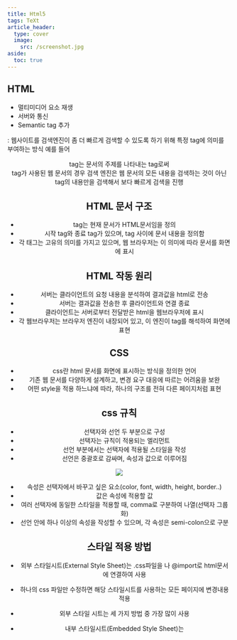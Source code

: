 ```yaml
---
title: Html5
tags: TeXt
article_header:
  type: cover
  image:
    src: /screenshot.jpg
aside:
  toc: true
---
```

## HTML
- 멀티미디어 요소 재생
- 서버와 통신
- Semantic tag 추가

 : 웹사이트를 검색엔진이 좀 더 빠르게 검색할 수 있도록 하기 위해 특정 tag에 의미를 부여하는 방식
 예를 들어 <header> tag는 문서의 주제를 나타내는 tag로써 <header> tag가 사용된 웹 문서의 경우 검색 엔진은 웹 문서의 모든 내용을 검색하는 것이 아닌 <header> tag의 내용만을 검색해서 보다 빠르게 검색을 진행

## HTML 문서 구조
- <!DOCTYPE html> tag는 현재 문서가 HTML문서임을 정의
- 시작 tag와 종료 tag가 있으며, tag 사이에 문서 내용을 정의함
- 각 태그는 고유의 의미를 가지고 있으며, 웹 브라우저는 이 의미에 따라 문서를 화면에 표시


## HTML 작동 원리
- 서버는 클라이언트의 요청 내용을 분석하여 결과값을 html로 전송
- 서버는 결과값을 전송한 후 클라이언트와 연결 종료
- 클라이언트는 서버로부터 전달받은 html을 웹브라우저에 표시
- 각 웹브라우저는 브라우저 엔진이 내장되어 있고, 이 엔진이 tag를 해석하여 화면에 표현
## 
## CSS
- css란 html 문서를 화면에 표시하는 방식을 정의한 언어
- 기존 웹 문서를 다양하게 설계하고, 변경 요구 대응에 따르는 어려움을 보완
- 어떤 style을 적용 하느냐에 따라, 하나의 구조를 전혀 다른 페이지처럼 표현


## css 규칙
- 선택자와 선언 두 부분으로 구성
- 선택자는 규칙이 적용되는 엘리먼트
- 선언 부분에서는 선택자에 적용될 스타일을 작성
- 선언은 중괄호로 감싸며, 속성과 값으로 이루어짐


![](https://paper-attachments.dropbox.com/s_FCC627629F75B9D5B3095AAFC55FCF1A7AFE430624DB7A32A36EAA3B41BA64B9_1587283635025_image.png)


 

- 속성은 선택자에서 바꾸고 싶은 요소(color, font, width, height, border..)
- 값은 속성에 적용할 값
- 여러 선택자에 동일한 스타일을 적용할 때, comma로 구분하여 나열(선택자 그룹화)
- 선언 안에 하나 이상의 속성을 작성할 수 있으며, 각 속성은 semi-colon으로 구분


## 스타일 적용 방법
- 외부 스타일시트(External Style Sheet)는 .css파일을 <link>나 @import로 html문서에 연결하여 사용
- 하나의 css 파일만 수정하면 해당 스타일시트를 사용하는 모든 페이지에 변경내용 적용
- 외부 스타일 시트는 세 가지 방법 중 가장 많이 사용


- 내부 스타일시트(Embedded Style Sheet)는 <style>을 이용하여 html페이지 내부에 css 적용
- <style>은 <head> 안에 작성
- 내부 스타일 시트는 페이지마다 반복해서 작성하는 단점이 존재
- 여러 페이지에 동일한 스타일을 적용해야 할 경우 외부 스타일 시트를 사용.
![](https://paper-attachments.dropbox.com/s_FCC627629F75B9D5B3095AAFC55FCF1A7AFE430624DB7A32A36EAA3B41BA64B9_1587283828604_image.png)

- 인라인 스타일(inline style)은 style attribute를 사용하여 개별 엘리먼트에 스타일을 적용
- style 속성의 값은 css 규칙의 선언과 같다
- 하나 이상의 속성을 적용할 수 있으며, semi-colon으로 구분
- 세 가지 스타일을 모두 사용했을 때 가장 먼저 반영


----------
# HTML 기본
- html5 웹 문서를 구성하는 3가지 요소
1. html : 웹 페이지 문서 담당
2. css : 웹 페이지 디자인 담당
3. js : 웹 페이지 이벤트 담당


- html은 마크업 언어로 웹 문서를 작성하며, tag를 사용하여 문서의 구조 등을 기술하는 언어


## tag와 속성

**tag**

- html문서는 ‘tag’로 만들어진다
- html 문서의 전체 구성은 html, head, body tag로 구성
- tag는 시작 tag와 종료 tag로 쌍을 이루거나 시작 tag만 존재하는 tag도 있다.
- 시작 태그와 종료 태그는 ‘/’로 구분하며 중첩되지 않도록 한다.
- 각각의 tag는 속성과 속성의 값이 존재한다.


**속성**

- class  : tag에 적용할 스타일의 이름을 지정
- dir : 내용의 텍스트 방향을 지정. 왼쪽 >> 오른쪽(ltr), 오른쪽 >> 왼쪽(rtl), 왼쪽 또는 오른쪽 정렬과 비슷한 현태로 표현
- id : tag에 유일한 id를 지정함. 자바스크립트에서 주로 사용
- style : 인라인 스타일을 적용하기 위해 사용
- title : tag에 추가 정보를 지정. tag에 마우스 포인터를 위치시킬 경우 title의 값 표시



## 주석
- 주석의 내용은 브라우저에 출력이 되지 않는다.
- html tag의 내용을 설명하기 위한 용도로 사용


## Root 요소
- <html> tag는 html 문서 전체를 정의
- head와 body로 구성

**head**

- <head> 태그는 브라우저에게 html문서의 머리 부분임을 인식
- <title>, <meta>, <style>, <script>, <link> tag를 포함 가능
- <title> tag는 문서의 제목을 의미, 브라우저의 제목 표시줄에 tag내용이 나타남
- <title> tag이외의 다른 tag로 표현한 정보는 화면에 출력 x

**meta 데이터**

- 문서의 작성자, 날짜, 키워드 등 브라우저의 본문에 나타나지 않는 일반 정보를 나타냄
- name과 content 속성을 이용하여 다양한 정보를 나타냄
- http-equiv 속성을 이용하여 인코딩 설정 및 문서 이동, 새로 고침이 가능
- charset 속성을 이용하여 문서의 인코딩 정보를 설정

**body**

- 웹 브라우저에 보여질 문서의 내용을 작성
- <haed> 태그 다음에 위치하고 <head> 내부에 위치하는 tag와 <html>을 제외한 모든 tag
- id 속성을 이용하여 문서 내에서 tag를 유일하게 식별 가능
- class 속성을 이용하여 여러 tag에 공통적인 특성을 부여(class 속성은 중복O)

**heading**

- 문단의 제목을 지정할 때 사용. <h1>부터 <h6>까지 구분
- 숫자가 커질수록 글자는 작아짐
- <section> tag를 이용하면 같은 tag를 서로 다르게 표현
- 문서 구조를 <section> tag를 이용하여 구분하면 각 문단의 제목을 하나의 tag로 작성가능.


----------

 

# HTML 마크업 
## 포맷팅 요소
- 포맷팅 요소에는 화면에는 동일하게 출력되지만 각 요소가 가진 의미가 다른 것이 있다
- 예를 들면, <b>와 <strong>은 모두 텍스트를 굵게 표현하지만,  <strong>요소는 텍스트를 강조
1. <abbr> : 생략된 약어 표시, title 속성을 함께 사용
2. <address> : 연락처 정보 표시
3. <blockquote> : 긴 인용문구 표시, 좌우로 들여쓰기가 됨
4. <q> : 짧은 인용문구 표시, 좌우로 따옴표가 붙음
5. <cite> : 웹 문서나 포스트에서 참고 내용 표시
6. <pre> : 공백, 줄바꿈등 입력된 그대로 화면에 표시
7. <code> : 컴퓨터 인식을 위한 소스 코드
8. <mark> : 특정 문자열을 강조, 화면에는 하이라이팅 됨
9. <hr> : 구분선
10. <b>, <strong> : 굵은 글씨로 표시, 특정 문자열을 강조
11. <i>, <em> : 이탤릭 표시, 특정  문자열을 강조
12. <big>, <small> : 큰 글자, 작은 글자로 표시
13. <sup>, <sub> : 위 첨자, 아래 첨자로 표시
14. <s> , <u> : 취소선, 밑줄


## 목록형 요소
- 목록 태그는 하나 이상의 하위 태그를 포함
- 목록 태그는 각 항목을 들여쓰기로 표현
- 번호 또는 심볼을 이용해서 목록을 표현
1. <ul> : 번호 없는 목록을 표시. 항목 앞에 심볼을 표시
2. <ol> : 번호 있는 목록을 표시, 숫자, 알파벳, 로마 숫자 등으로 표시
3. <li> : 목록 항목 <ul>이나 <ol> 태그 하위에 사용
4. <dl> : 용어 정의와 설명에 대한 내용을 목록화해서 표시
5. <dt> : 용어 목록의 정의 부분을 나타냄
6. <dd> : 용어 목록의 설명 부분을 나타냄
7. type : 1, a, A, i, I
![](https://paper-attachments.dropbox.com/s_FCC627629F75B9D5B3095AAFC55FCF1A7AFE430624DB7A32A36EAA3B41BA64B9_1587358806789_image.png)



## 테이블 모델
- html table 모델은 데이터를 행과 열의 셀에 표시
- 행 그룹요소인 <thead>, <tbody>, <tfoot> 요소를 사용하여 행들을 그룹화
- <colgroup>과 <col> 요소는 열 그룹을 위한 추가적인 구조정보를 제공
- table의 셀은 <th>이나 <td>를 가질 수 있음


![](https://paper-attachments.dropbox.com/s_FCC627629F75B9D5B3095AAFC55FCF1A7AFE430624DB7A32A36EAA3B41BA64B9_1587360100277_image.png)



- <table>, <tr>, <td> tag에는 table에 스타일을 적용하는 다양한 속성들이 있다.
- frame 속성은 table의 특정 선을 보여줄지를 결정하며, rules 속성은 셀과 셀 사이의 줄이 나타날 것인가를 지정
- table 정렬을 위한 align 속성, background, bgcolor, border 속성 등이 있음
- html5부터는 이러한 속성들을 더 이상 지원하지 않는다. 스타일은 css를 사용하여 적용

**테이블 제목**

- <caption> tag는 table 제목을 정의하기 위해 사용하며 <table> start tag 바로 뒤에 위치
- <caption> tag는 table 당 하나만 사용
- table 제목은 기본적으로 가운데 정렬, 정렬 방식 변경은 css를 사용

**행 그룹 요소**

- table 행 그룹 요소는 table의 행들을 머리글, 바닥글, 하나 이상의 본체 항목으로 그룹핑
- 행 그룹 요소에는 머리글<thead>, 본체 항목<tbody>, 바닥글<tfoot> 요소가 있다.
- 각 행 그룹은 최소 하나 이상의 <tr>을 가져야함

**열 그룹 요소**

- table 열 그룹 요소는 table 내에서 구조적인 분리를 가능케함
- <colgroup> 요소는 명시적인 열 그룹을 만들며, <col> 요소는 열을 묶어 그룹핑함
- <colgroup> 요소의 span 속성은 열 그룹에서 열의 개수를 정의
- <col>요소의 span 속성은 <col>에 의해 묶여진 열의 개수를 말함
![](https://paper-attachments.dropbox.com/s_FCC627629F75B9D5B3095AAFC55FCF1A7AFE430624DB7A32A36EAA3B41BA64B9_1587360915672_image.png)


**테두리**

- cellspacing은 table cell과 cell 사이의 공간을 의미
- cellpadding은 cell 외곽과 cell 컨텐츠 사이 공간을 의미
- html5부터는 테두리 스타일 관련 속성을 지원하지 않고 css를 사용


**셀 병합**

- html table의 <td> 요소에는 셀을 병합하기 위한 두 개의 속성이 있음
- colspan 속성은 두 개 이상의 열을 하나로 합치기 위해 사용
- rowspan 속성은 두 개 이상의 행을 하나로 합치기 위해 사용



## 이미지 요소(img)
- <img> 태그를 사용하며 이미지를 삽입하기 위해 사용
- src 속성은 이미지 경로를 지정하기 위해 사용(상대경로, url 모두 가능)
- height, width 속성은 이미지 사이즈를 지정하기 위해 사용
- alt 속성은 이미지를 표시할 수 없을 때 화면에 대신하여 보여질 텍스트를 지정
![](https://paper-attachments.dropbox.com/s_FCC627629F75B9D5B3095AAFC55FCF1A7AFE430624DB7A32A36EAA3B41BA64B9_1587361401575_image.png)



- <figure>는 설명 글을 붙여야 할 대상을 지정
- <figcaption> : 설명글이 필요한 대상은 <figure> 태그로 묶고 설명 글은 <figcaption> 태그로 묶는다
- 설명글을 붙일 수 있는 대상은 이미지나 오디오, 비디오 같은 미디어 파일이나 텍스트 단락이나 표



## 링크 요소

**anchor**

- <a> 태그를 사용하며, 하나의 문서에서 다른 문서로 연결하기 위해 하이퍼링크 사용
- tag를 서로 중첩해서 사용할 수 없다
- href속성은 하이퍼링크를 클릭했을 때 이동할 문서의 url이나 문서의 책갈피를 지정
- target 속성은 하이퍼링크를 클릭했을 때 현재 윈도우 또는 새로운 윈도우에서 이동할지를 지정
![](https://paper-attachments.dropbox.com/s_FCC627629F75B9D5B3095AAFC55FCF1A7AFE430624DB7A32A36EAA3B41BA64B9_1587361658158_image.png)


**target**

- _blank : 링크 내용이 새 창이나 새 탭에서 열린다
- _self : target 속성의 기본 값으로 링크가 있는 화면에서 열린다
- _parent : 프레임을 사용해을 때 링크 내용을 부모 프레임에 표시
    - _top : 프레임을 사용했을 때 프레임에서 벗어나 링크 내용을 전체 화면으로 표시


**#anchor**

- 같은 페이지 안에서 특정 요소를 클릭 시 그 위치로 한번에 이동시킨다
- <tag id=”anchor name”> text or image </tag>
- <a href=”#anchor name”> text or image<a>

**map**

- 하나의 이미지에 여러 개의 link
- <map name=”map name”> <area> <area> … </map>
- 이미지에 영역을 표시할 때 <area> 사용
- area의 속성은 href, target, shape 등
- shape의 값으로는 default, rect, circle, poly가 있다.

**link**

- link tag를 사용하며 문서와 외부 자원을 연결하기 위해 사용
- <head> 위치에 정의하며 여러 자원을 연결할 수 있음
- rel 속성은 현재 문서와 연결된 문서 사이의 연관관계를 지정하기 위해 사용
- href 속성은 연결된 문서의 위치를 지정하기 위해 사용

**iframe**

- 화면의 일부분에 다른 문서를 포함
- src 속성은 포함시킬 외부 문서의 경로를 지정(상대경로, url 모두 가능)
- height, width 속성은 프레임 사이즈를 지정
- name 속성은 프레임의 이름을 지정

**form**

- 사용자로부터 데이터를 입력 받아 서버에서 처리하기 위한 용도로 사용
- 사용자의 요청에 따라 서버는 html form을 전달
- 사용자는 html form에 적절한 데이터를 입력한 후 서버로 전송. 이를 submit이라 함
- 서버는 사용자의 요청을 분석한 후 데이터를 등록하거나, 원하는 데이터를 조회하여 결과를 다시 반환
- 사용자가 입력하기 위한 control 요소들은 모두 <form> tag 하위에 위치해야 서버로 전송됨
- 각 control 요소마다 텍스트 입력, 버튼 클릭 등 다양한 형식으로 입력을 받는다
1. form : 사용자에게 입력 받을 항목을 정의. form tag 내부에 여러개의 control 요소를 포함
2. input : 텍스트 box, 체크 box, 라디오 버튼 등 사용자가 데이터를 입력할 수 있도록 함
3. textarea : 여러 줄의 문자를 입력할 수 있도록 함
4. button : 버튼을 표시
5. select : select box를 표시
6. optgroup : select box의 각 항목들을 그룹화 함
7. option : select box의 각 항목들을 정의함
8. label : 마우스를 이용하여 <input> 항목을 선택 시 편리함을 제공, for 속성을 이용하여 다른 control 요소와 텍스트를 연결시켜서 더 편리하게 선택할 수 있도록 함
9. fieldset : 입력 항목들을 그룹화 함
10. legend : fieldset의 제목을 지정함

**form**

- 사용자가 입력한 자료들을 어떤 방식으로 서버에 전달할 것인지 결정
- 서버에서 어떤 프로그램을 이용해 처리할 것인지 결정
- <form [속성=”속성값”]> form control </form>


1. method :  사용자가 입력한 내용을 서버 쪽 프로그램으로 어떻게 넘겨줄지 지정

→ get : 주소 표시줄에 사용자가 입력한 내용이 표시
→ post : 사용자의 입력을 표준 입력으로 넘겨주기 때문에 입력 내용의 길이에 제한이 없다. 사용자의 입력한 내용이 표시되지 않는다.


2. name : form의 이름을 지정. 한 문서 안에 여러개의 <form> 태그가 있을 경우, 구분자로 사용
3. action : <form> 태그 안의 내용들을 처리해 줄 서버\상의 프로그램 지정. (url)
4. target : <action> 태그에서 지정한 스크립트 파일을 현재 창이 아닌 다른 위치에서 열도록 지정


**label**

- form control에 레이블을 연결
![](https://paper-attachments.dropbox.com/s_FCC627629F75B9D5B3095AAFC55FCF1A7AFE430624DB7A32A36EAA3B41BA64B9_1587364102917_image.png)


**fieldset, legend**

- form 요소를 그룹으로 묶음
![](https://paper-attachments.dropbox.com/s_FCC627629F75B9D5B3095AAFC55FCF1A7AFE430624DB7A32A36EAA3B41BA64B9_1587364155842_image.png)



## 사용자 입력을 위한 input
- <input> 태그는 type 속성에 따라 여러 가지 형태로 화면에 표시
- <input type=”유형” [속성=”속성값”]>
- id 속성은 여러 번 사용된 폼 요소를 구분하기 위해 사용
- id 속성 값은 최소한 한 개 이상의 문자여야 하며 공백은 허용 x
- 같은 html document에서 id는 하나의 값만 가능하고, name은 중복이 허용됨
![](https://paper-attachments.dropbox.com/s_FCC627629F75B9D5B3095AAFC55FCF1A7AFE430624DB7A32A36EAA3B41BA64B9_1587364397956_image.png)



- type 목록
![](https://paper-attachments.dropbox.com/s_FCC627629F75B9D5B3095AAFC55FCF1A7AFE430624DB7A32A36EAA3B41BA64B9_1587364441007_image.png)

![](https://paper-attachments.dropbox.com/s_FCC627629F75B9D5B3095AAFC55FCF1A7AFE430624DB7A32A36EAA3B41BA64B9_1587364456318_image.png)


**textfield**

- 한 줄의 일반 텍스트를 입력 받는 필드

**password field**

- 비밀번호 입력란
- 내용이 표시되지 않고 ‘*’ 또는 ‘.’
![](https://paper-attachments.dropbox.com/s_FCC627629F75B9D5B3095AAFC55FCF1A7AFE430624DB7A32A36EAA3B41BA64B9_1587365291330_image.png)


**search, url, email, tel**

![](https://paper-attachments.dropbox.com/s_FCC627629F75B9D5B3095AAFC55FCF1A7AFE430624DB7A32A36EAA3B41BA64B9_1587365327320_image.png)


**number**

- 사용자가 입력한 내용을 숫자로 인식
![](https://paper-attachments.dropbox.com/s_FCC627629F75B9D5B3095AAFC55FCF1A7AFE430624DB7A32A36EAA3B41BA64B9_1587365380875_image.png)



**range**

- 슬라이드 막대를 움직여 숫자 값을 입력
![](https://paper-attachments.dropbox.com/s_FCC627629F75B9D5B3095AAFC55FCF1A7AFE430624DB7A32A36EAA3B41BA64B9_1587365437180_image.png)


**checkbox, radio**

![](https://paper-attachments.dropbox.com/s_FCC627629F75B9D5B3095AAFC55FCF1A7AFE430624DB7A32A36EAA3B41BA64B9_1587365471905_image.png)


**color**

- 사용자가 색상을 선택할 수 있는 색상표
![](https://paper-attachments.dropbox.com/s_FCC627629F75B9D5B3095AAFC55FCF1A7AFE430624DB7A32A36EAA3B41BA64B9_1587365512724_image.png)


**button**

- reset button : input 요소에 입력한 모든 정보를 초기화
- submit button : 사용자가 입력한 form의 정보를 서버로 전송
- button은 submit이나 reset과 같이 자체 기능은 없고, 스크립트 함수와 연결해 사용
![](https://paper-attachments.dropbox.com/s_FCC627629F75B9D5B3095AAFC55FCF1A7AFE430624DB7A32A36EAA3B41BA64B9_1587365623165_image.png)


**image button**

- image + submit
![](https://paper-attachments.dropbox.com/s_FCC627629F75B9D5B3095AAFC55FCF1A7AFE430624DB7A32A36EAA3B41BA64B9_1587369430196_image.png)


**file**

- form에 파일 첨부
![](https://paper-attachments.dropbox.com/s_FCC627629F75B9D5B3095AAFC55FCF1A7AFE430624DB7A32A36EAA3B41BA64B9_1587369477727_image.png)


**속성 종류**

![](https://paper-attachments.dropbox.com/s_FCC627629F75B9D5B3095AAFC55FCF1A7AFE430624DB7A32A36EAA3B41BA64B9_1587369506868_image.png)



## 여러 데이터 나열

**drop down**

- <select> tag는 select box(dropdown)를 표시
- <option> tag는 select box에 포함될 항목들을 정의
- selected 속성은 여러 개의 항목 중 선택된 항목을 표시
- value 속성은 각 항목 값을 지정하기 위해 사용


- 사용자 입력이 아닌 여러 옵션 중에서 선택하는 목록
    <select 속성="속성값">
      <option value="값" [속성="속성값"]>내용1</option>
    </select>


    

**datalist**

- <input>과 함께 사용되며 텍스트필드에 직접 값을 입력하는 것이 아니라 datalist의 선택 값이 텍스트 필드에 입력됨
    <input type="text" list="datalist id">
    <datalist id="datalist id">
      <option>...</option>
      <option>...</option>
    </datalist>


**textarea**

- <textarea> tag는 여러 줄을 입력할 수 있는 box를 표시
- cols와 rows 속성은 text box의 크기를 지정
- <textarea></textarea> tag 사이의 문자열은 text box에 표시
- disabled 속성은 화면에 표시는 하되 데이터를 수정할 수 없도록 비활성화 상태로 표시

**button**

- <button> 태그의 type 속성은 버튼이 활성화 되었을 때 어떤 동작을 할지 지정. 기본은 submit
- input과의 차이점은 <button> 태그는 contents를 포함할 수 있기 때문에 아이콘을 추가할 수 있고, css를 이용하여 원하는 형태로 꾸밀 수 있다.


![](https://paper-attachments.dropbox.com/s_FCC627629F75B9D5B3095AAFC55FCF1A7AFE430624DB7A32A36EAA3B41BA64B9_1587371217171_image.png)



----------

 

# Semantic
## 개요
- semantic의 사전적 의미는 ‘의미론적인’, ‘의미가 통하는’이다
- 검색 로봇 또는 스크린 리더 등의 기계가 쉽게 해석하고 분석 할 수 있도록 만들어진 태그
- html4에서 <div>와 id 속성을 이용하여 화면을 구성
- id의 이름을 정하는 규칙이 없기 때문에 문서의 구조를 이해하는데 한계. 웨어러블 장치나 스마트 기기를 이용하여 웹 문서를 읽는 데 부적합 구조
- 해결책으로 html5에서는 웹문서 레이아웃을 표준화하는 semantic tag를 이용
- 사이트의 제목과 로고, 검색 창 등이 있는 header, 여러 내용이 있는 본문(contents : section + articles), 본문 외 내용을 나타내는 사이드바(aside), 저작권 정보와 제작자 정보를 표시하는 푸터(footer)로 이루어져 있다.


- semantic tag란 브라우저, 검색엔진, 개발자 모두에게 콘텐츠의 의미를 명확히 설명하는 역할을 한다
- semantic 웹이란 웹에 존재하는 수많은 웹페이지들에 메타데이터를 부여하여, 기존의 잡다한 데이터 집합이었던 웹페이지를 ‘의미’와 ‘관련성’을 가지는 거대한 데이터베이스로 구축하고자 하는 발상이다


## 구분
- html 요소는 non-semantic 요소, semantic 요소로 구분
    - non-semantic 요소는 div, span 등이 있으며 이들 태그는 content에 대하여 어떤 설명도 하지 않는다
    - semantic 요소는 form, table, img 등이 있으며 이들 태그는 content의 의미를 명확히 설명한다
![](https://paper-attachments.dropbox.com/s_FCC627629F75B9D5B3095AAFC55FCF1A7AFE430624DB7A32A36EAA3B41BA64B9_1588407616992_image.png)

![](https://paper-attachments.dropbox.com/s_FCC627629F75B9D5B3095AAFC55FCF1A7AFE430624DB7A32A36EAA3B41BA64B9_1588407742352_image.png)




----------

  

# 멀티미디어
## 플러그인 사용 - <object>, <embed> tag
- html5를 지원하지 못하는 브라우저에 적용


## <object> tag
- 웹 브라우저에서 직접 재생할 수 없는 자바 애플릿이나 pdf, flash 같은 콘텐츠를 포함할 때 사용
- <object data=”경로” type=”유형” [name=”이름” width=”너비” height=”높이”]></object>
![](https://paper-attachments.dropbox.com/s_FCC627629F75B9D5B3095AAFC55FCF1A7AFE430624DB7A32A36EAA3B41BA64B9_1588407935000_image.png)



## <embed> tag
- 웹 브라우저에서 직접 재생할 수 없는 콘텐츠를 포함할 때 사용
- <embed src=”경로” type=”유형” width=”너비” height=”높이”>
- <object> tag와 달리 닫는 태그가 없다
- 주로 <object> 를 지원하지 않는 이전 브라우저에서 사용



## 멀티미디어의 웹 표준화
- html5에서 추가된 멀티미디어 요소인 video와 audio는 브라우저 자체에서 동영상을 재생하도록 지원하는 멀티미디어 태그
![](https://paper-attachments.dropbox.com/s_FCC627629F75B9D5B3095AAFC55FCF1A7AFE430624DB7A32A36EAA3B41BA64B9_1588408063320_image.png)



## audio
![](https://paper-attachments.dropbox.com/s_FCC627629F75B9D5B3095AAFC55FCF1A7AFE430624DB7A32A36EAA3B41BA64B9_1588408085296_image.png)



## video
![](https://paper-attachments.dropbox.com/s_FCC627629F75B9D5B3095AAFC55FCF1A7AFE430624DB7A32A36EAA3B41BA64B9_1588408121076_image.png)

![](https://paper-attachments.dropbox.com/s_FCC627629F75B9D5B3095AAFC55FCF1A7AFE430624DB7A32A36EAA3B41BA64B9_1588408145599_image.png)


